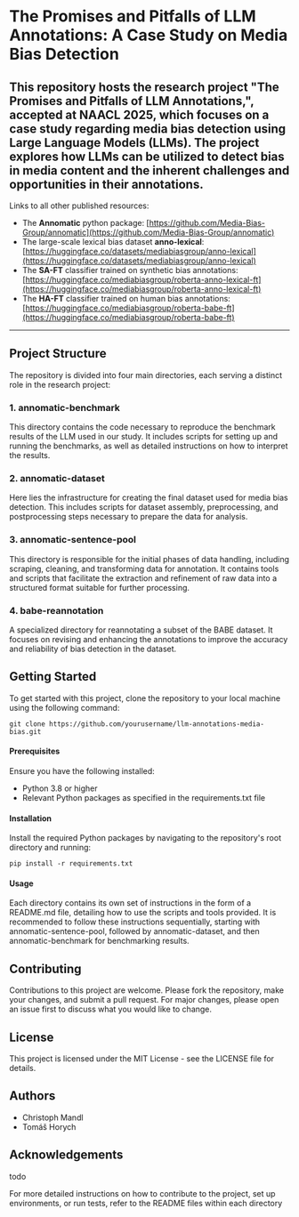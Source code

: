 # The Promises and Pitfalls of LLM Annotations: A Case Study on Media Bias Detection
This repository hosts the research project "The Promises and Pitfalls of LLM Annotations,", accepted at NAACL 2025, which focuses on a case study regarding media bias detection using Large Language Models (LLMs). The project explores how LLMs can be utilized to detect bias in media content and the inherent challenges and opportunities in their annotations.
---
Links to all other published resources: 
- The **Annomatic** python package: [https://github.com/Media-Bias-Group/annomatic](https://github.com/Media-Bias-Group/annomatic)
- The large-scale lexical bias dataset **anno-lexical**: [https://huggingface.co/datasets/mediabiasgroup/anno-lexical](https://huggingface.co/datasets/mediabiasgroup/anno-lexical)
- The **SA-FT** classifier trained on synthetic bias annotations: [https://huggingface.co/mediabiasgroup/roberta-anno-lexical-ft](https://huggingface.co/mediabiasgroup/roberta-anno-lexical-ft)
- The **HA-FT** classifier trained on human bias annotations: [https://huggingface.co/mediabiasgroup/roberta-babe-ft](https://huggingface.co/mediabiasgroup/roberta-babe-ft)



---
## Project Structure
The repository is divided into four main directories, each serving a distinct role in the research project:

### 1. annomatic-benchmark
This directory contains the code necessary to reproduce the benchmark results of the LLM used in our study. It includes scripts for setting up and running the benchmarks, as well as detailed instructions on how to interpret the results.

### 2. annomatic-dataset
Here lies the infrastructure for creating the final dataset used for media bias detection. This includes scripts for dataset assembly, preprocessing, and postprocessing steps necessary to prepare the data for analysis.

### 3. annomatic-sentence-pool
This directory is responsible for the initial phases of data handling, including scraping, cleaning, and transforming data for annotation. It contains tools and scripts that facilitate the extraction and refinement of raw data into a structured format suitable for further processing.

### 4. babe-reannotation
A specialized directory for reannotating a subset of the BABE dataset. It focuses on revising and enhancing the annotations to improve the accuracy and reliability of bias detection in the dataset.

## Getting Started
To get started with this project, clone the repository to your local machine using the following command:

```
git clone https://github.com/yourusername/llm-annotations-media-bias.git
```
#### Prerequisites
Ensure you have the following installed:

- Python 3.8 or higher
- Relevant Python packages as specified in the requirements.txt file

#### Installation
Install the required Python packages by navigating to the repository's root directory and running:

```pip install -r requirements.txt```

#### Usage
Each directory contains its own set of instructions in the form of a README.md file, detailing how to use the scripts and tools provided. It is recommended to follow these instructions sequentially, starting with annomatic-sentence-pool, followed by annomatic-dataset, and then annomatic-benchmark for benchmarking results.

## Contributing
Contributions to this project are welcome. Please fork the repository, make your changes, and submit a pull request. For major changes, please open an issue first to discuss what you would like to change.

## License
This project is licensed under the MIT License - see the LICENSE file for details.

## Authors
- Christoph Mandl
- Tomáš Horych
## Acknowledgements
 todo

For more detailed instructions on how to contribute to the project, set up environments, or run tests, refer to the README files within each directory
